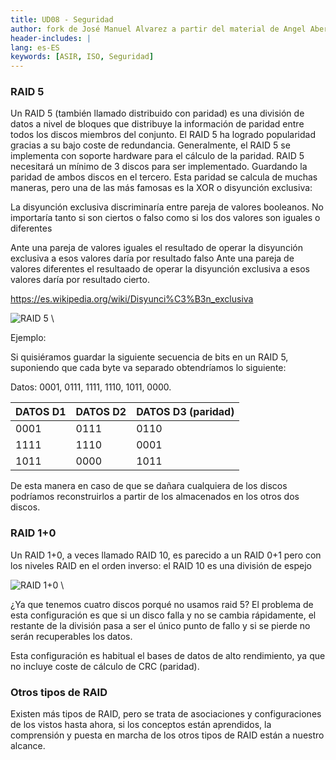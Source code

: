 ```yaml
---
title: UD08 - Seguridad
author: fork de José Manuel Alvarez a partir del material de Angel Aberlanas Vicente
header-includes: |
lang: es-ES
keywords: [ASIR, ISO, Seguridad]
---
```




### RAID 5

Un RAID 5 (también llamado distribuido con paridad) es una división de datos a nivel de bloques que distribuye la información de paridad entre todos los discos miembros del conjunto. El RAID 5 ha logrado popularidad gracias a su bajo coste de redundancia. Generalmente, el RAID 5 se implementa con soporte hardware para el cálculo de la paridad. RAID 5 necesitará un mínimo de 3 discos para ser implementado. Guardando la paridad de ambos discos en el tercero. Esta paridad se calcula de muchas maneras, pero una de las más famosas es la XOR o disyunción exclusiva:

La disyunción exclusiva discriminaría entre pareja de valores booleanos. No importaría tanto si son ciertos o falso como si los dos valores son iguales o diferentes

Ante una pareja de valores iguales el resultado de operar la disyunción exclusiva a esos valores daría por resultado falso
Ante una pareja de valores diferentes el resultaado de operar la disyunción exclusiva a esos valores daría por resultado cierto.


https://es.wikipedia.org/wiki/Disyunci%C3%B3n_exclusiva

![RAID 5](CreacionDeRaidyVolumenes/Raid5.png)
\ 

Ejemplo:

Si quisiéramos guardar la siguiente secuencia de bits en un RAID 5, suponiendo que cada byte va separado obtendríamos lo siguiente:

Datos: 0001, 0111, 1111, 1110, 1011, 0000.

| DATOS D1 | DATOS D2 | DATOS D3 (paridad) |
| ------- | ------- |-------------------|
| 0001    | 0111    | 0110 |
| 1111    | 1110    | 0001 |
| 1011    | 0000    |1011|

De esta manera en caso de que se dañara cualquiera de los discos podríamos reconstruirlos a partir de los almacenados en los otros dos discos.


### RAID 1+0

Un RAID 1+0, a veces llamado RAID 10, es parecido a un RAID 0+1 pero con los niveles RAID en el orden inverso:
 el RAID 10 es una división de espejo

![RAID 1+0](CreacionDeRaidyVolumenes/Raid10.png)
\ 

¿Ya que tenemos cuatro discos porqué no usamos raid 5?
El problema de esta configuración es que si un disco falla y no se cambia rápidamente, el restante de la división pasa a ser el único punto de fallo y si se pierde no serán recuperables los datos.

Esta configuración es habitual el bases de datos de alto rendimiento, ya que no incluye coste de cálculo de CRC (paridad). 


### Otros tipos de RAID

Existen más tipos de RAID, pero se trata de asociaciones y configuraciones de los vistos hasta ahora, si los conceptos están aprendidos, la comprensión y puesta en marcha de los otros tipos de RAID están a nuestro alcance.

